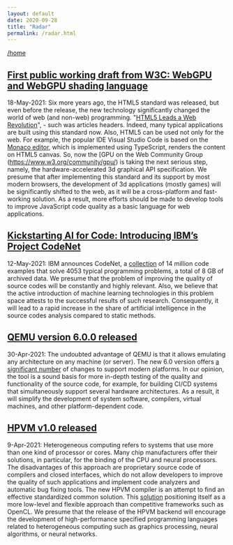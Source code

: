 ```yaml
---
layout: default
date: 2020-09-28
title: "Radar"
permalink: /radar.html
---
```


[/home](/)

## [First public working draft from W3C: WebGPU and WebGPU shading language](https://www.w3.org/blog/news/archives/9059)
18-May-2021:
Six more years ago, the HTML5 standard was released, but even before the release, the new technology significantly changed the world of web (and non-web) programming. "[HTML5 Leads a Web Revolution](https://dl.acm.org/doi/pdf/10.1145/2209249.2209256)", - such was articles headers. Indeed, many typical applications are built using this standard now. Also, HTML5 can be used not only for the web. For example, the popular IDE Visual Studio Code is based on the [Monaco editor](https://microsoft.github.io/monaco-editor/), which is implemented using TypeScript, renders the content on HTML5 canvas. So, now the [GPU on the Web Community Group (https://www.w3.org/community/gpu/) is taking the next serious step, namely,  the hardware-accelerated 3d graphical API specification. We presume that after implementing this standard and its support by most modern browsers, the development of 3d applications (mostly games) will be significantly shifted to the web, as it will be a cross-platform and fast-working solution. As a result, more efforts should be made to develop tools to improve JavaScript code quality as a basic language for web applications.

## [Kickstarting AI for Code: Introducing IBM’s Project CodeNet](https://research.ibm.com/blog/codenet-ai-for-code)

12-May-2021:
IBM announces CodeNet, a [collection](https://developer.ibm.com/technologies/artificial-intelligence/data/project-codenet/)
of 14 million code examples that solve 4053 typical programming problems, a total of 8 GB of archived data.
We presume that the problem of improving the quality of source codes will be constantly and highly relevant.
Also, we believe that the active introduction of machine learning technologies in this problem space attests to the successful results of such research.
Consequently, it will lead to a rapid increase in the share of artificial intelligence in the source codes analysis compared to static methods.

## [QEMU version 6.0.0 released](https://www.qemu.org/2021/04/30/qemu-6-0-0/)

30-Apr-2021:
The undoubted advantage of QEMU is that it allows emulating any architecture on any machine (or server). The new 6.0 version offers [a significant number](https://wiki.qemu.org/ChangeLog/6.0) 
of changes to support modern platforms.
In our opinion, the tool is a sound basis for more in-depth testing of the quality and functionality of the source code,
for example, for building CI/CD systems that simultaneously support several hardware architectures.
As a result, it will simplify the development of system software, compilers, virtual machines, and other platform-dependent code.


## [HPVM v1.0 released](https://lists.llvm.org/pipermail/llvm-dev/2021-April/149693.html)

9-Apr-2021: 
Heterogeneous computing refers to systems that use more than one kind of processor or cores.
Many chip manufacturers offer their solutions, in particular, for the binding of the CPU and neural processors.
The disadvantages of this approach are proprietary source code of compilers and closed interfaces,
which do not allow developers to improve the quality of such applications and implement code analyzers and automatic bug fixing tools. 
The new HPVM compiler is an attempt to find an effective standardized common solution. 
This [solution](https://publish.illinois.edu/hpvm-project/) positioning itself as a more low-level and flexible approach than competitive frameworks such as OpenCL.
We presume that the release of the HPVM backend will encourage the development of high-performance specified programming languages related to heterogeneous computing such as graphics processing, neural algorithms, or neural networks.
